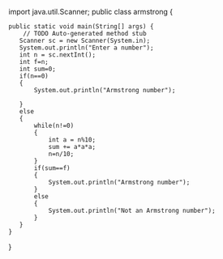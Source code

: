 
import java.util.Scanner;
public class armstrong {

	public static void main(String[] args) {
		// TODO Auto-generated method stub
       Scanner sc = new Scanner(System.in);
       System.out.println("Enter a number");
       int n = sc.nextInt();
       int f=n;
       int sum=0;
       if(n==0)
       {
    	   System.out.println("Armstrong number");
    	   
       }
       else
       {
    	   while(n!=0)
    	   {
    		   int a = n%10;
    		   sum += a*a*a;
    		   n=n/10;
    	   }
    	   if(sum==f)
    	   {
    		   System.out.println("Armstrong number");
    	   }
    	   else
    	   {
    		   System.out.println("Not an Armstrong number");
    	   }
       }
	}

}
